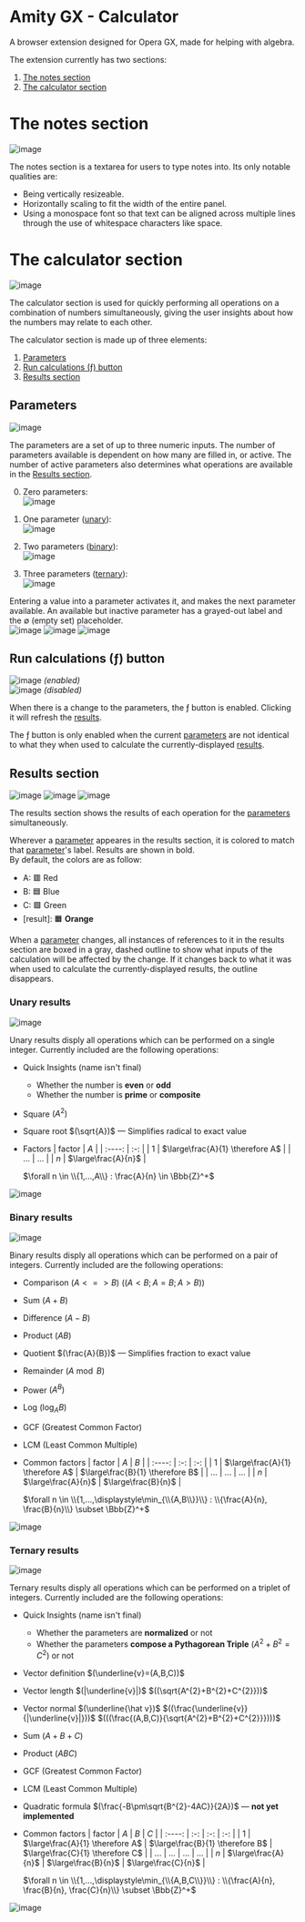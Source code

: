 # Amity GX - Calculator
A browser extension designed for Opera GX, made for helping with algebra.

The extension currently has two sections:
1. [The notes section](#the-notes-section)
2. [The calculator section](#the-calculator-section)

# The notes section
![image](https://github.com/HenryWilder/amitygxmod-calculator/assets/74995093/1363b01f-820d-4c3e-b6ad-e490e27c5603)

The notes section is a textarea for users to type notes into.
Its only notable qualities are:
- Being vertically resizeable.
- Horizontally scaling to fit the width of the entire panel.
- Using a monospace font so that text can be aligned across multiple lines through the use of whitespace characters like space.

# The calculator section
![image](https://github.com/HenryWilder/amitygxmod-calculator/assets/74995093/5d7d7d58-89bb-4ecf-821f-b7b164473c22)

The calculator section is used for quickly performing all operations on a combination of numbers simultaneously, giving the user insights about how the numbers may relate to each other.

The calculator section is made up of three elements:
1. [Parameters](#parameters)
2. [Run calculations (&fnof;) button](#run-calculations-ƒ-button)
3. [Results section](#results-section)

## Parameters
![image](https://github.com/HenryWilder/amitygxmod-calculator/assets/74995093/86a2b560-184f-49b1-b050-18d457bd1330)

The parameters are a set of up to three numeric inputs. The number of parameters available is dependent on how many are filled in, or active.
The number of active parameters also determines what operations are available in the [Results section](#results-section).

0. Zero parameters:  
![image](https://github.com/HenryWilder/amitygxmod-calculator/assets/74995093/aac15d9f-9a9c-42ec-8778-34819c83638e)

1. One parameter ([unary](#unary-results)):  
![image](https://github.com/HenryWilder/amitygxmod-calculator/assets/74995093/40feff8a-c2a3-447a-8022-116deb494607)

2. Two parameters ([binary](#binary-results)):  
![image](https://github.com/HenryWilder/amitygxmod-calculator/assets/74995093/55e2310e-a8a3-414f-878e-209d7a4d18e3)

3. Three parameters ([ternary](#ternary-results)):  
![image](https://github.com/HenryWilder/amitygxmod-calculator/assets/74995093/90c6156a-e701-4648-9a86-372d71f23041)

Entering a value into a parameter activates it, and makes the next parameter available. An available but inactive parameter has a grayed-out label and the &empty; (empty set) placeholder.  
![image](https://github.com/HenryWilder/amitygxmod-calculator/assets/74995093/9ead6d1d-1b99-4eba-b289-5e31c54e4cb7)
![image](https://github.com/HenryWilder/amitygxmod-calculator/assets/74995093/08182698-b310-444e-8f49-d9e727fd321c)
![image](https://github.com/HenryWilder/amitygxmod-calculator/assets/74995093/6ee65390-af48-48f3-a541-c54e4d55f2a0)


## Run calculations (&fnof;) button
![image](https://github.com/HenryWilder/amitygxmod-calculator/assets/74995093/dda99129-6153-49cc-a9b4-3a03b6d7621e) _(enabled)_  
![image](https://github.com/HenryWilder/amitygxmod-calculator/assets/74995093/cd0e91af-ba3c-4fb7-83aa-fc744ff0a62b) _(disabled)_

When there is a change to the parameters, the &fnof; button is enabled. Clicking it will refresh the [results](#results-section).

The &fnof; button is only enabled when the current [parameters](#parameters) are not identical to what they when used to calculate the currently-displayed [results](#results-section).

## Results section
![image](https://github.com/HenryWilder/amitygxmod-calculator/assets/74995093/7d319212-005f-4171-aa1d-be31f1f1fbc4)
![image](https://github.com/HenryWilder/amitygxmod-calculator/assets/74995093/d1ab1fc0-aada-4239-bf88-f238a98b0491)
![image](https://github.com/HenryWilder/amitygxmod-calculator/assets/74995093/c45a7d29-beba-48d1-a97d-56a04893961f)

The results section shows the results of each operation for the [parameters](#parameters) simultaneously.

Wherever a [parameter](#parameters) appeares in the results section, it is colored to match that [parameter](#parameters)'s label. Results are shown in bold.  
By default, the colors are as follow:
- A: &#x1F7E5; Red
- B: &#x1F7E6; Blue
- C: &#x1F7E9; Green
- [result]: &#x1F7E7; **Orange**

When a [parameter](#parameters) changes, all instances of references to it in the results section are boxed in a gray, dashed outline to show what inputs of the calculation will be affected by the change. If it changes back to what it was when used to calculate the currently-displayed results, the outline disappears.

### Unary results
![image](https://github.com/HenryWilder/amitygxmod-calculator/assets/74995093/7d319212-005f-4171-aa1d-be31f1f1fbc4)

Unary results disply all operations which can be performed on a single integer.
Currently included are the following operations:
- Quick Insights (name isn't final)
  - Whether the number is **even** or **odd**
  - Whether the number is **prime** or **composite**
- Square $(A^{2})$
- Square root $(\sqrt{A})$ &mdash; Simplifies radical to exact value
- Factors
  | factor | $A$ |
  | :----: | :-: |
  | $1$ | $\large\frac{A}{1} \therefore A$ |
  | ... | ... |
  | $n$ | $\large\frac{A}{n}$ |
  
  $\forall n \in \\{1,...,A\\} : \frac{A}{n} \in \Bbb{Z}^+$

![image](https://github.com/HenryWilder/amitygxmod-calculator/assets/74995093/88457982-de86-48f3-89b0-9336d61d6b85)


### Binary results
![image](https://github.com/HenryWilder/amitygxmod-calculator/assets/74995093/d1ab1fc0-aada-4239-bf88-f238a98b0491)

Binary results disply all operations which can be performed on a pair of integers.
Currently included are the following operations:
- Comparison $(A \lt=\gt B)$ $((A\lt{B};A=B;A\gt{B}))$
- Sum $(A+B)$
- Difference $(A-B)$
- Product $(AB)$
- Quotient $(\frac{A}{B})$ &mdash; Simplifies fraction to exact value
- Remainder $(A\bmod{B})$
- Power $(A^{B})$
- Log $(\log_{A}B)$ <!-- todo: add image -->
- GCF (Greatest Common Factor)
- LCM (Least Common Multiple)
- Common factors
  | factor | $A$ | $B$ |
  | :----: | :-: | :-: |
  | $1$ | $\large\frac{A}{1} \therefore A$ | $\large\frac{B}{1} \therefore B$ |
  | ... | ... | ... |
  | $n$ | $\large\frac{A}{n}$ | $\large\frac{B}{n}$ |
  
  $\forall n \in \\{1,...,\displaystyle\min_{\\{A,B\\}}\\} : \\{\frac{A}{n}, \frac{B}{n}\\} \subset \Bbb{Z}^+$

![image](https://github.com/HenryWilder/amitygxmod-calculator/assets/74995093/a14b1912-8246-4442-a7ec-ff99ad83ae5b)


### Ternary results
![image](https://github.com/HenryWilder/amitygxmod-calculator/assets/74995093/c45a7d29-beba-48d1-a97d-56a04893961f)

Ternary results disply all operations which can be performed on a triplet of integers.
Currently included are the following operations:
- Quick Insights (name isn't final)
  - Whether the parameters are **normalized** or not
  - Whether the parameters **compose a Pythagorean Triple** $(A^{2}+B^{2}=C^{2})$ or not
- Vector definition $(\underline{v}=(A,B,C))$
- Vector length $(|\underline{v}|)$ $((\sqrt{A^{2}+B^{2}+C^{2}}))$
- Vector normal $(\underline{\hat v})$ $((\frac{\underline{v}}{|\underline{v}|}))$ $(((\frac{(A,B,C)}{\sqrt{A^{2}+B^{2}+C^{2}}})))$
- Sum $(A+B+C)$
- Product $(ABC)$
- GCF (Greatest Common Factor)
- LCM (Least Common Multiple)
- Quadratic formula $(\frac{-B\pm\sqrt{B^{2}-4AC}}{2A})$ &mdash; **not yet implemented**
- Common factors
  | factor | $A$ | $B$ | $C$ |
  | :----: | :-: | :-: | :-: |
  | $1$ | $\large\frac{A}{1} \therefore A$ | $\large\frac{B}{1} \therefore B$ | $\large\frac{C}{1} \therefore C$ |
  | ... | ... | ... | ... |
  | $n$ | $\large\frac{A}{n}$ | $\large\frac{B}{n}$ | $\large\frac{C}{n}$ |
  
  $\forall n \in \\{1,...,\displaystyle\min_{\\{A,B,C\\}}\\} : \\{\frac{A}{n}, \frac{B}{n}, \frac{C}{n}\\} \subset \Bbb{Z}^+$

![image](https://github.com/HenryWilder/amitygxmod-calculator/assets/74995093/c0189dff-2427-4bd4-8ba3-da2b77ebf013)
